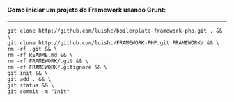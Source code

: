 #### Como iniciar um projeto do Framework usando Grunt:
---
```shell
git clone http://github.com/luishc/boilerplate-framework-php.git . && \
git clone http://github.com/luishc/FRAMEWORK-PHP.git FRAMEWORK/ && \
rm -rf .git && \
rm -rf README.md && \
rm -rf FRAMEWORK/.git && \
rm -rf FRAMEWORK/.gitignore && \
git init && \
git add . && \
git status && \
git commit -m "Init"
```
